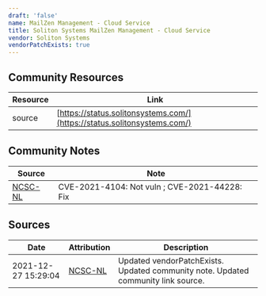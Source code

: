 ```yaml
---
draft: 'false'
name: MailZen Management - Cloud Service
title: Soliton Systems MailZen Management - Cloud Service
vendor: Soliton Systems
vendorPatchExists: true
---
```



## Community Resources
| Resource | Link |
| --- | --- |
| source | [https://status.solitonsystems.com/](https://status.solitonsystems.com/) |

## Community Notes
| Source | Note |
| --- | --- |
| [NCSC-NL](https://github.com/NCSC-NL/log4shell/blob/main/software/README.md) | CVE-2021-4104: Not vuln ; CVE-2021-44228: Fix </ul> |

## Sources
| Date | Attribution | Description |
| --- | --- | --- |
| 2021-12-27 15:29:04 | [NCSC-NL](https://github.com/NCSC-NL/log4shell/blob/main/software/README.md) | Updated vendorPatchExists. Updated community note. Updated community link source.  |
